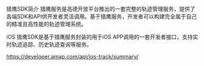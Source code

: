 猎鹰SDK简介
猎鹰服务是高德开放平台推出的一套完整的轨迹管理服务，提供了各端SDK和API供开发者灵活调用。基于猎鹰服务，开发者可以构建完全属于自己的精准且高性能的轨迹管理系统。

iOS 猎鹰SDK是基于猎鹰服务封装的用于iOS APP调用的一套开发者接口，支持实时轨迹追踪、历史轨迹查询等服务。


https://developer.amap.com/api/ios-track/summary/